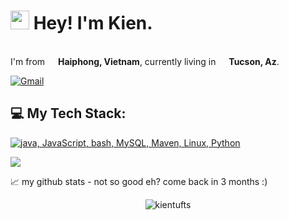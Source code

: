 <h1><img src="https://emojis.slackmojis.com/emojis/images/1531849430/4246/blob-sunglasses.gif?1531849430" width="30"/> Hey! I'm Kien.</h1>

<p></br> I'm from <img src="https://cdn-icons-png.flaticon.com/128/197/197473.png" width="13"/> <b>Haiphong, Vietnam</b>, currently living in <img src="https://cdn-icons-png.flaticon.com/128/4628/4628635.png" width="13"/> <b>Tucson, Az</b>. </p>

[![Gmail](https://skillicons.dev/icons?i=gmail)](mailto:letrungkien1991@gmail.com)

## 💻 My Tech Stack:

[![java, JavaScript, bash, MySQL, Maven, Linux, Python](https://skillicons.dev/icons?i=java,js,bash,mysql,maven,linux,py)](https://skillicons.dev)

![](https://github.com/mscoutermarsh/mscoutermarsh/blob/master/teeter.gif?raw=true)

📈 my github stats - not so good eh? come back in 3 months :)

<p align="center"> <img src="https://github-readme-stats.vercel.app/api?username=kientufts&show_icons=true&theme=gotham" alt="kientufts" />
